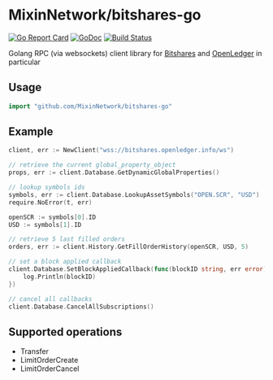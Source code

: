# MixinNetwork/bitshares-go
[![Go Report Card](https://goreportcard.com/badge/github.com/MixinNetwork/bitshares-go)](https://goreportcard.com/report/github.com/MixinNetwork/bitshares-go)
[![GoDoc](https://godoc.org/github.com/MixinNetwork/bitshares-go?status.svg)](https://godoc.org/github.com/MixinNetwork/bitshares-go)
[![Build Status](https://travis-ci.org/MixinNetwork/bitshares-go.svg?branch=master)](https://travis-ci.org/MixinNetwork/bitshares-go)


Golang RPC (via websockets) client library for [Bitshares](https://bitshares.org/) and [OpenLedger](https://openledger.io) in particular

## Usage

```go
import "github.com/MixinNetwork/bitshares-go"
```

## Example
```go
client, err := NewClient("wss://bitshares.openledger.info/ws")

// retrieve the current global_property_object
props, err := client.Database.GetDynamicGlobalProperties()

// lookup symbols ids
symbols, err := client.Database.LookupAssetSymbols("OPEN.SCR", "USD")
require.NoError(t, err)

openSCR := symbols[0].ID
USD := symbols[1].ID

// retrieve 5 last filled orders
orders, err := client.History.GetFillOrderHistory(openSCR, USD, 5)

// set a block applied callback
client.Database.SetBlockAppliedCallback(func(blockID string, err error) {
    log.Println(blockID)
})

// cancel all callbacks
client.Database.CancelAllSubscriptions()

```

## Supported operations
 - Transfer
 - LimitOrderCreate
 - LimitOrderCancel

